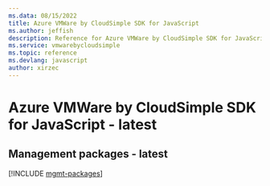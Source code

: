 ```yaml
---
ms.data: 08/15/2022
title: Azure VMWare by CloudSimple SDK for JavaScript
ms.author: jeffish
description: Reference for Azure VMWare by CloudSimple SDK for JavaScript
ms.service: vmwarebycloudsimple
ms.topic: reference
ms.devlang: javascript
author: xirzec
---
```

# Azure VMWare by CloudSimple SDK for JavaScript - latest

## Management packages - latest
[!INCLUDE [mgmt-packages](vmware-by-cloudsimple-mgmt-index.md)]